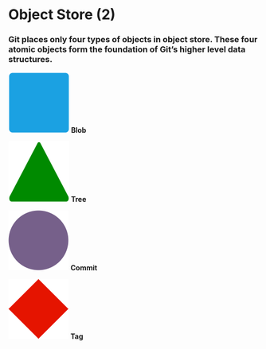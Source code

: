 # Object Store (2)

<div class="mt-10">

### Git places only four types of objects in object store. These four atomic objects form the foundation of Git’s higher level data structures.

</div>

<div grid="~ cols-2 gap-2" class="justify-items-center text-center">

<div>

![Local Image](/blob.png)
**Blob**

</div>

<div>

![Local Image](/tree.png)
**Tree**

</div>

<div>

![Local Image](/commit.png)
**Commit**

</div>

<div>

![Local Image](/tag.png)
**Tag**

</div>

</div>